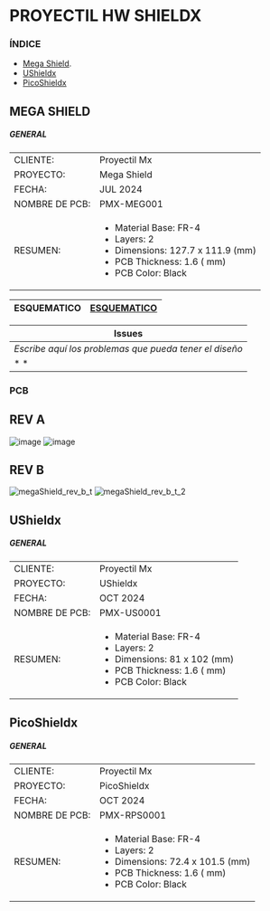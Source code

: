 # PROYECTIL HW SHIELDX
### ÍNDICE

+ [Mega Shield](#MEGA-SHIELD).
+ [UShieldx](#UShieldx)
+ [PicoShieldx](#PicoShieldx)


## MEGA SHIELD 
  
##### GENERAL
 
 <table>
 <tr>
 <td>CLIENTE: </td>
 <td> Proyectil Mx </td>
 <tr>
 <td>PROYECTO: </td>
 <td>Mega Shield </td>
 <tr>
 <td>FECHA:</td>
 <td>JUL 2024</td>
 <tr>
 <td>NOMBRE DE PCB:</td>
 <td>PMX-MEG001 </td>

 <tr>
    <td>RESUMEN: </td>
 <td>
 
  - Material Base:       FR-4<br>
  - Layers:              2   <br>
  - Dimensions:        127.7 x 111.9 (mm)<br>
  - PCB Thickness:                                           1.6      ( mm)
  - PCB Color:      Black                                              
 
                                                               
 </td>
 </table>



 |**ESQUEMATICO** | [ESQUEMATICO](Nombre_del_pcb/README.md)|
  |------| --- |
 
 |  **Issues**                                             | 
 | --------------------------------------------------      | 
 | *Escribe aquí los problemas que pueda tener el diseño*  |
 | *                                                     * |


### PCB

## REV A
![image](https://github.com/ProyectilMx/Mega-Shield/assets/40368863/c0ab3b0e-cef1-4219-99a1-0d15f310a8af)
![image](https://github.com/ProyectilMx/Mega-Shield/assets/40368863/98e131aa-cfa5-4529-ba91-bd925cba1724)
## REV B
![megaShield_rev_b_t](https://github.com/user-attachments/assets/6712250f-5ce9-4bed-affb-b683a9f51f8e)
![megaShield_rev_b_t_2](https://github.com/user-attachments/assets/e7c559bc-a69f-42de-8452-f11f54cd7d7b)

## UShieldx

##### GENERAL
 
 <table>
 <tr>
 <td>CLIENTE: </td>
 <td> Proyectil Mx </td>
 <tr>
 <td>PROYECTO: </td>
 <td>UShieldx </td>
 <tr>
 <td>FECHA:</td>
 <td>OCT 2024</td>
 <tr>
 <td>NOMBRE DE PCB:</td>
 <td>PMX-US0001 </td>

 <tr>
    <td>RESUMEN: </td>
 <td>
 
  - Material Base:       FR-4<br>
  - Layers:              2   <br>
  - Dimensions:        81 x 102 (mm)<br>
  - PCB Thickness:                                           1.6      ( mm)
  - PCB Color:      Black                                              
 
                                                               
 </td>
 </table>

## PicoShieldx

##### GENERAL
 
 <table>
 <tr>
 <td>CLIENTE: </td>
 <td> Proyectil Mx </td>
 <tr>
 <td>PROYECTO: </td>
 <td>PicoShieldx </td>
 <tr>
 <td>FECHA:</td>
 <td>OCT 2024</td>
 <tr>
 <td>NOMBRE DE PCB:</td>
 <td>PMX-RPS0001 </td>

 <tr>
    <td>RESUMEN: </td>
 <td>
 
  - Material Base:       FR-4<br>
  - Layers:              2   <br>
  - Dimensions:        72.4 x 101.5 (mm)<br>
  - PCB Thickness:                                           1.6      ( mm)
  - PCB Color:      Black                                              
 
                                                               
 </td>
 </table>


